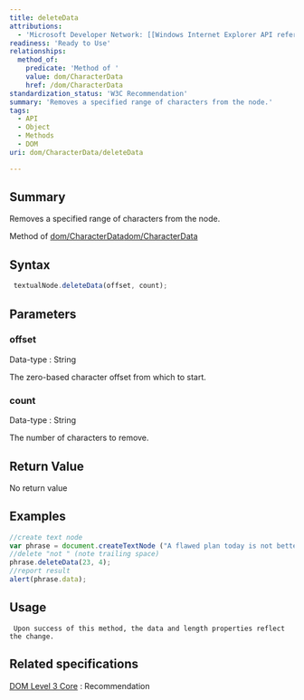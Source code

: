 ```yaml
---
title: deleteData
attributions:
  - 'Microsoft Developer Network: [[Windows Internet Explorer API reference](http://msdn.microsoft.com/en-us/library/ie/hh828809%28v=vs.85%29.aspx) Article]'
readiness: 'Ready to Use'
relationships:
  method_of:
    predicate: 'Method of '
    value: dom/CharacterData
    href: /dom/CharacterData
standardization_status: 'W3C Recommendation'
summary: 'Removes a specified range of characters from the node.'
tags:
  - API
  - Object
  - Methods
  - DOM
uri: dom/CharacterData/deleteData

---
```

## <span>Summary</span>

Removes a specified range of characters from the node.

Method of [dom/CharacterData](/dom/CharacterData)[dom/CharacterData](/dom/CharacterData)

## <span>Syntax</span>

``` js
 textualNode.deleteData(offset, count);
```

## <span>Parameters</span>

### <span>offset</span>

 Data-type
:   String

 The zero-based character offset from which to start.

### <span>count</span>

 Data-type
:   String

 The number of characters to remove.

## <span>Return Value</span>

No return value

## <span>Examples</span>

``` js
//create text node
var phrase = document.createTextNode ("A flawed plan today is not better than a perfect plan tomorrow.");
//delete "not " (note trailing space)
phrase.deleteData(23, 4);
//report result
alert(phrase.data);
```

## <span>Usage</span>

     Upon success of this method, the data and length properties reflect the change.

## <span>Related specifications</span>

[DOM Level 3 Core](http://www.w3.org/TR/DOM-Level-3-Core/)
:   Recommendation
